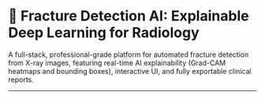 # 🦴 Fracture Detection AI: Explainable Deep Learning for Radiology

A full-stack, professional-grade platform for automated fracture detection from X-ray images, featuring real-time AI explainability (Grad-CAM heatmaps and bounding boxes), interactive UI, and fully exportable clinical reports.

---


